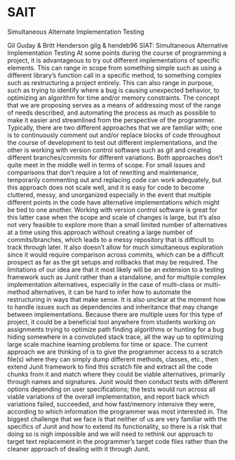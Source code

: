 # SAIT
Simultaneous Alternate Implementation Testing


Gil Guday & Britt Henderson
gilg & hendeb96
SIAT: Simultaneous Alternative Implementation Testing
At some points during the course of programming a project, it is advantageous to try out different 
implementations of specific elements. This can range in scope from something simple such as using a 
different library’s function call in a specific method, to something complex such as restructuring a 
project entirely. This can also range in purpose, such as trying to identify where a bug is causing 
unexpected behavior, to optimizing an algorithm for time and/or memory constraints. The concept that 
we are proposing serves as a means of addressing most of the range of needs described, and 
automating the process as much as possible to make it easier and streamlined from the perspective of 
the programmer.
Typically, there are two different approaches that we are familiar with; one is to continuously comment 
out and/or replace blocks of code throughout the course of development to test out different 
implementations, 
and the other is working with version control software such as git and creating 
different branches/commits for different variations. Both approaches don’t quite meet in the middle 
well in terms of scope. For small issues and comparisons that don’t require a lot of rewriting and 
maintenance, temporarily commenting out and replacing code can work adequately, but this approach 
does not scale well, and it is easy for code to become cluttered, messy, and unorganized especially in 
the event that multiple different points in the code have alternative implementations which might be 
tied to one another. Working with version control software is great for this latter case when the scope 
and scale of changes is large, but it’s also not very feasible to explore more than a small limited number 
of alternatives at a time using this approach without creating a large number
of commits/branches, 
which leads to a messy repository that is difficult to track through later. It also doesn’t allow for much 
simultaneous exploration since it would require comparison across commits, which can be a difficult 
prospect as far as the git 
setups and rollbacks that may be required. 
The limitations of our idea are that it most likely will be an extension to a testing framework such as 
Junit rather than a standalone, and for multiple complex implementation alternatives, especially in the 
case of multi-class or multi-method alternatives, it can be hard to infer 
how to automate the 
restructuring in ways that make sense. It is also unclear at the moment how to handle issues such as 
dependencies and inheritance that may change between implementations. 
Because there are multiple uses for this type of project, it could be a beneficial tool anywhere from 
students working on assignments trying to optimize path finding algorithms or hunting for a bug hiding 
somewhere in a convoluted stack
trace, all the way up to optimizing large scale machine learning 
problems for time or space. 
The current approach we are thinking of is to give the programmer access to a scratch file(s) where they 
can simply dump different methods, classes, etc., then extend Junit framework to find this scratch file 
and extract all the code chunks from it and match where they could be viable alternatives, primarily 
through names and signatures. Junit would then conduct tests with different options depending on user 
specifications; the
tests would run across all viable variations of the overall implementation, and report 
back which variations failed, succeeded, and how fast/memory intensive they were, according to which 
information the programmer was most interested in. 
The biggest challenge that we face is that neither of us are very familiar with the specifics of Junit and 
how to extend its functionality, so there is a risk that doing so is nigh impossible and we will need to 
rethink our approach to target text replacement in the programmer’s target code files rather than the 
cleaner approach of dealing with it through Junit.
